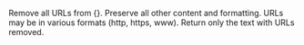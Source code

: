 Remove all URLs from {}. Preserve all other content and formatting. URLs may be in various formats (http, https, www). Return only the text with URLs removed.
